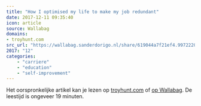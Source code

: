 ```yaml
---
title: "How I optimised my life to make my job redundant"
date: 2017-12-11 09:35:40
icon: article
source: Wallabag
domains:
- troyhunt.com
src_url: "https://wallabag.sanderdorigo.nl/share/619044a7f21ef4.99722203"
2017: "12"
categories:
    - "carriere"
    - "education"
    - "self-improvement"
---
```

Het oorspronkelijke artikel kan je lezen op [troyhunt.com](https://www.troyhunt.com/how-i-optimised-my-life-to-make-my-job/) of [op Wallabag](https://wallabag.sanderdorigo.nl/share/619044a7f21ef4.99722203). De leestijd is ongeveer 19 minuten.